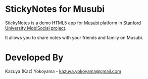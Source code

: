 StickyNotes for Musubi
===========================

StickyNotes is a demo HTML5 app for [Musubi][1] platform in [Stanford University MobiSocial project][2].

It allows you to share notes with your friends and family on Musubi.



Developed By
============

Kazuya (Kaz) Yokoyama - <kazuya.yokoyama@gmail.com>



[1]: http://mobisocial.stanford.edu/musubi/
[2]: http://mobisocial.stanford.edu/